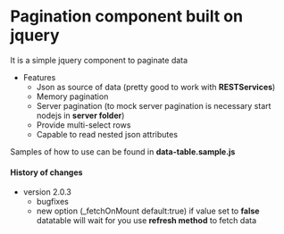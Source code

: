 # Pagination component built on jquery
It is a simple jquery component to paginate data

* Features
	* Json as source of data (pretty good to work with **RESTServices**)
	* Memory pagination
	* Server pagination (to mock server pagination is necessary start nodejs in **server folder**)
	* Provide multi-select rows
	* Capable to read nested json attributes
    
Samples of how to use can be found in **data-table.sample.js**

#### History of changes
* version 2.0.3
	* bugfixes
	* new option (_fetchOnMount default:true)
		if value set to **false** datatable will wait for you use **refresh method** to fetch data
